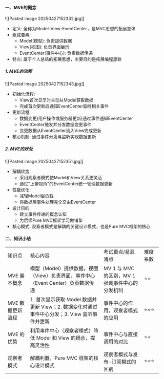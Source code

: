 
#### 一、MVE的概念 
![[Pasted image 20250427152332.jpg]]
- 定义: 全称为Model-View-EventCenter，是MVC思想的拓展变体
- 组成要素:
    - Model(模型): 负责提供数据
    - View(视图): 负责界面展示
    - EventCenter(事件中心): 负责数据传递
- 特点: 属于个人总结的拓展思想，主要目的是拓展编程思路

##### 1. MVE的流程
![[Pasted image 20250427152343.jpg]]
- 初始化流程:
    - View首次显示时主动从Model获取数据
    - 完成首次更新后通知EventCenter监听相关事件
- 更新流程:
    - 数据变更(用户操作或服务器更新)通过事件通知EventCenter
    - EventCenter触发并分发数据变更事件
    - 变更数据从EventCenter流入View完成更新
- 核心机制: 通过事件分发与监听实现数据更新

##### 2. MVE的好处 
![[Pasted image 20250427152351.jpg]]
- 解耦优势:
    - 采用观察者模式使Model和View关系更灵活
    - 通过"上帝视角"的EventCenter统一管理数据更新
- 性能优化:
    - 减轻Model层负载
    - 将数据层事件处理完全交由EventCenter
- 设计目的:
    - 建立事件传递的概念认知
    - 为后续Pure MVC框架学习做铺垫
- 核心模式: 观察者模式是解耦的关键设计模式，也是Pure MVC框架的核心

#### 二、知识小结

|            |                                                             |                                 |      |
| ---------- | ----------------------------------------------------------- | ------------------------------- | ---- |
| 知识点        | 核心内容                                                        | 考试重点/易混淆点                       | 难度系数 |
| MVE 基本概念   | 模型（Model）提供数据，视图（View）负责界面，事件中心（Event Center）负责数据传递         | MV 1 与 MVC 的区别，MV 1 强调事件中心的分发机制 | ⭐⭐   |
| MVE 数据更新流程 | 1. 首次显示获取 Model 数据并更新 View；2. 数据变化时通过事件中心分发；3. View 监听事件并更新 | 事件中心的作用，观察者模式的应用                | ⭐⭐⭐  |
| MVE 的优势    | 利用事件中心（观察者模式）降低 Model 和 View 的耦合，提高灵活性                      | 事件中心与直接调用的对比                    | ⭐⭐   |
| 观察者模式      | 解耦利器，Pure MVC 框架的核心设计模式                                     | 观察者模式与发布-订阅模式的区别                | ⭐⭐⭐  |
